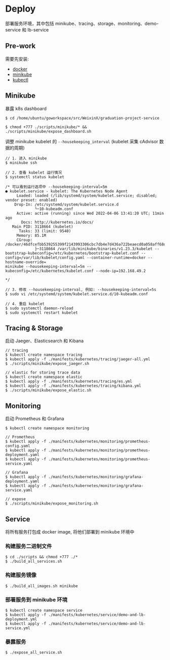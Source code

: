 # Deploy

部署服务环境，其中包括 minikube、tracing、storage、monitoring、demo-service 和 lb-service

## Pre-work

需要先安装:
- [docker](https://docs.docker.com/engine/install/ubuntu/#install-using-the-convenience-script)
- [minikube](https://minikube.sigs.k8s.io/docs/start)
- [kubectl](https://kubernetes.io/zh/docs/tasks/tools/install-kubectl-linux/)

## Minikube

暴露 k8s dashboard

```shell
$ cd /home/ubuntu/goworkspace/src/WeixinX/graduation-project-service

$ chmod +777 ./scripts/minikube/* && ./scripts/minikube/expose_dashboard.sh
```

调整 minikube kubelet 的 `--housekeeping_interval` (kubelet 采集 cAdvisor 数据的周期)

```shell
// 1. 进入 minikube
$ minikube ssh

// 2. 查看 kubelet 运行情况
$ systemctl status kubelet

/* 可以看到运行选项中 --housekeeping-interval=5m
● kubelet.service - kubelet: The Kubernetes Node Agent
     Loaded: loaded (/lib/systemd/system/kubelet.service; disabled; vendor preset: enabled)
    Drop-In: /etc/systemd/system/kubelet.service.d
             └─10-kubeadm.conf
     Active: active (running) since Wed 2022-04-06 13:41:20 UTC; 11min ago
       Docs: http://kubernetes.io/docs/
   Main PID: 3118664 (kubelet)
      Tasks: 33 (limit: 9540)
     Memory: 85.1M
     CGroup: /docker/46dfcefbb539255399f2143993306cbc7db4e7d436a722beaecd0a058aff68d5/system.slice/kubelet.service
             ├─3118664 /var/lib/minikube/binaries/v1.23.3/kubelet --bootstrap-kubeconfig=/etc/kubernetes/bootstrap-kubelet.conf --config=/var/lib/kubelet/config.yaml --container-runtime=docker --hostname-override=
minikube --housekeeping-interval=5m --kubeconfig=/etc/kubernetes/kubelet.conf --node-ip=192.168.49.2

*/

// 3. 修改 --housekeeping-interval, 例如: --housekeeping-interval=5s
$ sudo vi /etc/systemd/system/kubelet.service.d/10-kubeadm.conf

// 4. 重启 kubelet
$ sudo systemctl daemon-reload
$ sudo systemctl restart kubelet
```

## Tracing & Storage

启动 Jaeger、Elasticsearch 和 Kibana

```shell
// tracing
$ kubectl create namespace tracing
$ kubectl apply -f ./manifests/kubernetes/tracing/jaeger-all.yml
$ ./scripts/minikube/expose_jaeger.sh

// elastic for storing trace data
$ kubectl create namespace elastic
$ kubectl apply -f ./manifests/kubernetes/tracing/es.yml
$ kubectl apply -f ./manifests/kubernetes/tracing/kibana.yml
$ ./scripts/minikube/expose_elastic.sh
```

## Monitoring

启动 Prometheus 和 Grafana

```shell
$ kubectl create namespace monitoring

// Prometheus
$ kubectl apply -f ./manifests/kubernetes/monitoring/prometheus-config.yaml
$ kubectl apply -f ./manifests/kubernetes/monitoring/prometheus-deployment.yaml
$ kubectl apply -f ./manifests/kubernetes/monitoring/prometheus-service.yaml

// Grafana
$ kubectl apply -f ./manifests/kubernetes/monitoring/grafana-deployment.yaml
$ kubectl apply -f ./manifests/kubernetes/monitoring/grafana-service.yaml

// expose
$ ./scripts/minikube/expose_monitoring.sh
```

## Service

将所有服务打包成 docker image, 将他们部署到 minikube 环境中

### 构建服务二进制文件

```shell
$ cd ./scripts && chmod +777 ./*
$ ./build_all_services.sh
```

### 构建服务镜像

```shell
$ ./build_all_images.sh minikube
```

### 部署服务到 minikube 环境

```shell
$ kubectl create namespace service
$ kubectl apply -f ./manifests/kubernetes/service/demo-and-lb-deployment.yml
$ kubectl apply -f ./manifests/kubernetes/service/demo-and-lb-service.yml
```

### 暴露服务

```shell
$ ./expose_all_service.sh
```
